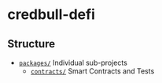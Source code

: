 # credbull-defi

## Structure
* [`packages/`](./packages) Individual sub-projects
   * [`contracts/`](./packages/contracts) Smart Contracts and Tests
   